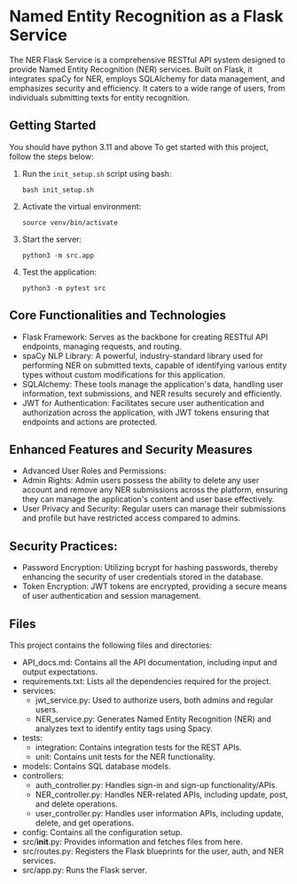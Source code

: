 # Named Entity Recognition as a Flask Service
The NER Flask Service is a comprehensive RESTful API system designed to provide Named Entity Recognition (NER) services. Built on Flask, it integrates spaCy for NER, employs SQLAlchemy for data management, and emphasizes security and efficiency. It caters to a wide range of users, from individuals submitting texts for entity recognition.

## Getting Started
You should have python 3.11 and above
To get started with this project, follow the steps below:

1. Run the `init_setup.sh` script using bash:

   ```
   bash init_setup.sh
   ```
2. Activate the virtual environment:

   ```
   source venv/bin/activate
   ```
3. Start the server:

   ```
   python3 -m src.app
   ```
4. Test the application:

   ```
   python3 -m pytest src
   ```

## Core Functionalities and Technologies

- Flask Framework: Serves as the backbone for creating RESTful API endpoints, managing requests, and routing.
- spaCy NLP Library: A powerful, industry-standard library used for performing NER on submitted texts, capable of identifying various entity types without custom modifications for this application.
- SQLAlchemy: These tools manage the application's data, handling user information, text submissions, and NER results securely and efficiently.
- JWT for Authentication: Facilitates secure user authentication and authorization across the application, with JWT tokens ensuring that endpoints and actions are protected.

## Enhanced Features and Security Measures
- Advanced User Roles and Permissions:
- Admin Rights: Admin users possess the ability to delete any user account and remove any NER submissions across the platform, ensuring they can manage the application's content and user base effectively.
- User Privacy and Security: Regular users can manage their submissions and profile but have restricted access compared to admins.

## Security Practices:
- Password Encryption: Utilizing bcrypt for hashing passwords, thereby enhancing the security of user credentials stored in the database.
- Token Encryption: JWT tokens are encrypted, providing a secure means of user authentication and session management.


## Files 
This project contains the following files and directories:

- API_docs.md: Contains all the API documentation, including input and output expectations.
- requirements.txt: Lists all the dependencies required for the project.
- services:
  - jwt_service.py: Used to authorize users, both admins and regular users.
  - NER_service.py: Generates Named Entity Recognition (NER) and analyzes text to identify entity tags using Spacy.
- tests:
  - integration: Contains integration tests for the REST APIs.
  - unit: Contains unit tests for the NER functionality.
- models: Contains SQL database models.
- controllers:
  - auth_controller.py: Handles sign-in and sign-up functionality/APIs.
  - NER_controller.py: Handles NER-related APIs, including update, post, and delete operations.
  - user_controller.py: Handles user information APIs, including update, delete, and get operations.
- config: Contains all the configuration setup.
- src/__init__.py: Provides information and fetches files from here.
- src/routes.py: Registers the Flask blueprints for the user, auth, and NER services.
- src/app.py: Runs the Flask server.

